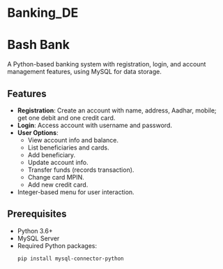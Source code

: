 # Banking_DE

# Bash Bank

A Python-based banking system with registration, login, and account management features, using MySQL for data storage.

## Features
- **Registration**: Create an account with name, address, Aadhar, mobile; get one debit and one credit card.
- **Login**: Access account with username and password.
- **User Options**:
  - View account info and balance.
  - List beneficiaries and cards.
  - Add beneficiary.
  - Update account info.
  - Transfer funds (records transaction).
  - Change card MPIN.
  - Add new credit card.
- Integer-based menu for user interaction.

## Prerequisites
- Python 3.6+
- MySQL Server
- Required Python packages:
  ```bash
  pip install mysql-connector-python
